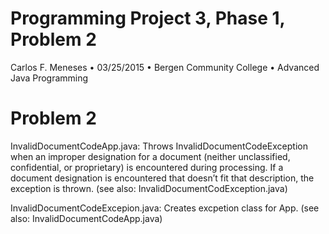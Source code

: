 # Programming Project 3, Phase 1, Problem 2
Carlos F. Meneses • 03/25/2015 • Bergen Community College • Advanced Java Programming

# Problem 2
InvalidDocumentCodeApp.java: Throws InvalidDocumentCodeException when an improper designation for a document (neither unclassified, confidential, or proprietary) is encountered during processing. If a document designation is encountered that doesn’t fit that description, the exception is thrown. (see also: InvalidDocumentCodException.java)

InvalidDocumentCodeExcepion.java: Creates excpetion class for App. (see also: InvalidDocumentCodeApp.java)
